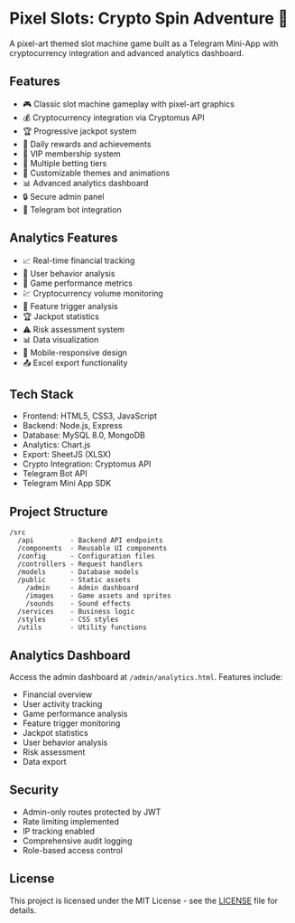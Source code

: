 # Pixel Slots: Crypto Spin Adventure 🎰

A pixel-art themed slot machine game built as a Telegram Mini-App with cryptocurrency integration and advanced analytics dashboard.

## Features

- 🎮 Classic slot machine gameplay with pixel-art graphics
- 💰 Cryptocurrency integration via Cryptomus API
- 🏆 Progressive jackpot system
- 🎁 Daily rewards and achievements
- 🌟 VIP membership system
- 🔄 Multiple betting tiers
- 🎨 Customizable themes and animations
- 📊 Advanced analytics dashboard
- 🔒 Secure admin panel
- 🤖 Telegram bot integration

## Analytics Features

- 📈 Real-time financial tracking
- 👥 User behavior analysis
- 🎲 Game performance metrics
- 💹 Cryptocurrency volume monitoring
- 🎯 Feature trigger analysis
- 🏆 Jackpot statistics
- ⚠️ Risk assessment system
- 📊 Data visualization
- 📱 Mobile-responsive design
- 📤 Excel export functionality

## Tech Stack

- Frontend: HTML5, CSS3, JavaScript
- Backend: Node.js, Express
- Database: MySQL 8.0, MongoDB
- Analytics: Chart.js
- Export: SheetJS (XLSX)
- Crypto Integration: Cryptomus API
- Telegram Bot API
- Telegram Mini App SDK

## Project Structure

```
/src
  /api         - Backend API endpoints
  /components  - Reusable UI components
  /config      - Configuration files
  /controllers - Request handlers
  /models      - Database models
  /public      - Static assets
    /admin     - Admin dashboard
    /images    - Game assets and sprites
    /sounds    - Sound effects
  /services    - Business logic
  /styles      - CSS styles
  /utils       - Utility functions
```


## Analytics Dashboard

Access the admin dashboard at `/admin/analytics.html`. Features include:
- Financial overview
- User activity tracking
- Game performance analysis
- Feature trigger monitoring
- Jackpot statistics
- User behavior analysis
- Risk assessment
- Data export

## Security

- Admin-only routes protected by JWT
- Rate limiting implemented
- IP tracking enabled
- Comprehensive audit logging
- Role-based access control

## License

This project is licensed under the MIT License - see the [LICENSE](LICENSE) file for details.

